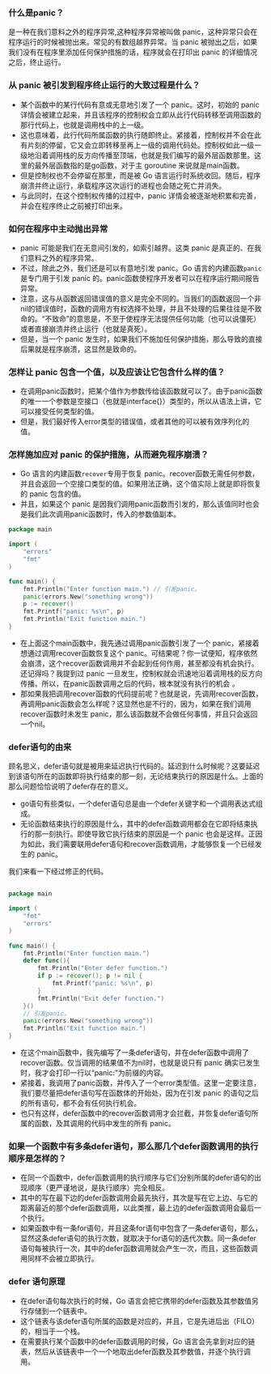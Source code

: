 ### 什么是panic？
是一种在我们意料之外的程序异常,这种程序异常被叫做 panic，这种异常只会在程序运行的时候被抛出来。常见的有数组越界异常。当 panic 被抛出之后，如果我们没有在程序里添加任何保护措施的话，程序就会在打印出 panic 的详细情况之后，终止运行。

### 从 panic 被引发到程序终止运行的大致过程是什么？
- 某个函数中的某行代码有意或无意地引发了一个 panic。这时，初始的 panic 详情会被建立起来，并且该程序的控制权会立即从此行代码转移至调用函数的那行代码上，也就是调用栈中的上一级。
- 这也意味着，此行代码所属函数的执行随即终止。紧接着，控制权并不会在此有片刻的停留，它又会立即转移至再上一级的调用代码处。控制权如此一级一级地沿着调用栈的反方向传播至顶端，也就是我们编写的最外层函数那里。这里的最外层函数指的是go函数，对于主 goroutine 来说就是main函数。
- 但是控制权也不会停留在那里，而是被 Go 语言运行时系统收回。随后，程序崩溃并终止运行，承载程序这次运行的进程也会随之死亡并消失。
- 与此同时，在这个控制权传播的过程中，panic 详情会被逐渐地积累和完善，并会在程序终止之前被打印出来。

### 如何在程序中主动抛出异常
- panic 可能是我们在无意间引发的，如索引越界。这类 panic 是真正的、在我们意料之外的程序异常。
- 不过，除此之外，我们还是可以有意地引发 panic。Go 语言的内建函数`panic`是专门用于引发 panic 的。panic函数使程序开发者可以在程序运行期间报告异常。
- 注意，这与从函数返回错误值的意义是完全不同的。当我们的函数返回一个非nil的错误值时，函数的调用方有权选择不处理，并且不处理的后果往往是不致命的。“不致命”的意思是，不至于使程序无法提供任何功能（也可以说僵死）或者直接崩溃并终止运行（也就是真死）。
- 但是，当一个 panic 发生时，如果我们不施加任何保护措施，那么导致的直接后果就是程序崩溃，这显然是致命的。

### 怎样让 panic 包含一个值，以及应该让它包含什么样的值？
- 在调用panic函数时，把某个值作为参数传给该函数就可以了。由于panic函数的唯一一个参数是空接口（也就是interface{}）类型的，所以从语法上讲，它可以接受任何类型的值。
- 但是，我们最好传入error类型的错误值，或者其他的可以被有效序列化的值。

### 怎样施加应对 panic 的保护措施，从而避免程序崩溃？
- Go 语言的内建函数`recover`专用于恢复 panic。recover函数无需任何参数，并且会返回一个空接口类型的值。如果用法正确，这个值实际上就是即将恢复的 panic 包含的值。
- 并且，如果这个 panic 是因我们调用panic函数而引发的，那么该值同时也会是我们此次调用panic函数时，传入的参数值副本。

```go
package main

import (
	"errors"
	"fmt"
)

func main() {
	fmt.Println("Enter function main.") // 引发panic。
	panic(errors.New("something wrong"))
	p := recover()
	fmt.Printf("panic: %s\n", p)
	fmt.Println("Exit function main.")
}
```
- 在上面这个main函数中，我先通过调用panic函数引发了一个 panic，紧接着想通过调用recover函数恢复这个 panic。可结果呢？你一试便知，程序依然会崩溃，这个recover函数调用并不会起到任何作用，甚至都没有机会执行。还记得吗？我提到过 panic 一旦发生，控制权就会讯速地沿着调用栈的反方向传播。所以，在panic函数调用之后的代码，根本就没有执行的机会 。
- 那如果我把调用recover函数的代码提前呢？也就是说，先调用recover函数，再调用panic函数会怎么样呢？这显然也是不行的，因为，如果在我们调用recover函数时未发生 panic，那么该函数就不会做任何事情，并且只会返回一个nil。

### defer语句的由来
顾名思义，defer语句就是被用来延迟执行代码的。延迟到什么时候呢？这要延迟到该语句所在的函数即将执行结束的那一刻，无论结束执行的原因是什么。上面的那么问题恰恰说明了defer存在的意义。
- go语句有些类似，一个defer语句总是由一个defer关键字和一个调用表达式组成。
- 无论函数结束执行的原因是什么，其中的defer函数调用都会在它即将结束执行的那一刻执行。即使导致它执行结束的原因是一个 panic 也会是这样。正因为如此，我们需要联用defer语句和recover函数调用，才能够恢复一个已经发生的 panic。 
  
我们来看一下经过修正的代码。
```go

package main

import (
	"fmt"
	"errors"
)

func main() {
	fmt.Println("Enter function main.")
	defer func(){
		fmt.Println("Enter defer function.")
		if p := recover(); p != nil {
			fmt.Printf("panic: %s\n", p)
		}
		fmt.Println("Exit defer function.")
	}()
	// 引发panic。
	panic(errors.New("something wrong"))
	fmt.Println("Exit function main.")
}
```
- 在这个main函数中，我先编写了一条defer语句，并在defer函数中调用了recover函数。仅当调用的结果值不为nil时，也就是说只有 panic 确实已发生时，我才会打印一行以“panic:”为前缀的内容。
- 紧接着，我调用了panic函数，并传入了一个error类型值。这里一定要注意，我们要尽量把defer语句写在函数体的开始处，因为在引发 panic 的语句之后的所有语句，都不会有任何执行机会。
- 也只有这样，defer函数中的recover函数调用才会拦截，并恢复defer语句所属的函数，及其调用的代码中发生的所有 panic。

### 如果一个函数中有多条defer语句，那么那几个defer函数调用的执行顺序是怎样的？
- 在同一个函数中，defer函数调用的执行顺序与它们分别所属的defer语句的出现顺序（更严谨地说，是执行顺序）完全相反。
- 其中的写在最下边的defer函数调用会最先执行，其次是写在它上边、与它的距离最近的那个defer函数调用，以此类推，最上边的defer函数调用会最后一个执行。
- 如果函数中有一条for语句，并且这条for语句中包含了一条defer语句，那么，显然这条defer语句的执行次数，就取决于for语句的迭代次数。同一条defer语句每被执行一次，其中的defer函数调用就会产生一次，而且，这些函数调用同样不会被立即执行。

### defer 语句原理
- 在defer语句每次执行的时候，Go 语言会把它携带的defer函数及其参数值另行存储到一个链表中。
- 这个链表与该defer语句所属的函数是对应的，并且，它是先进后出（FILO）的，相当于一个栈。
- 在需要执行某个函数中的defer函数调用的时候，Go 语言会先拿到对应的链表，然后从该链表中一个一个地取出defer函数及其参数值，并逐个执行调用。